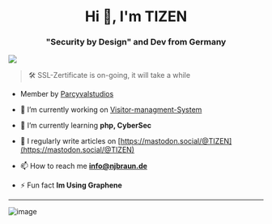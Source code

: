 <h1 align="center">Hi 👋, I'm TIZEN</h1>
<h3 align="center">"Security by Design" and Dev from Germany</h3>


<img src="https://uptime.betterstack.com/status-badges/v1/monitor/q0sj.svg" href="https://parcyvalstudios.com">

> 🛠️ SSL-Zertificate is on-going, it will take a while


- Member by [Parcyvalstudios](https://github.com/Parcyval-Studios)

- 🔭 I’m currently working on [Visitor-managment-System](https://github.com/T1z3n/Visitor-Management-System)
  
- 🌱 I’m currently learning **php, CyberSec**
  
- 📝 I regularly write articles on [https://mastodon.social/@TIZEN](https://mastodon.social/@TIZEN)

- 📫 How to reach me **info@njbraun.de**

- ⚡ Fun fact **Im Using Graphene**

---
![image](https://github.com/user-attachments/assets/c96672b0-9871-4c51-8bf6-1cdee33bf756)
